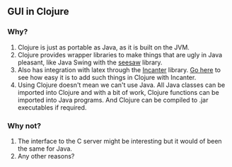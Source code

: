 ## GUI in Clojure

### Why?
1. Clojure is just as portable as Java, as it is built on the JVM.
2. Clojure provides wrapper libraries to make things that are ugly in Java pleasant, like Java Swing with the [seesaw](https://github.com/daveray/seesaw) library.
3. Also has integration with latex through the [Incanter](http://data-sorcery.org/2010/04/14/latex/) library. [Go here](https://gist.github.com/liebke/2f99f799e11c98a33ec9) to see how easy it is to add such things in Clojure with Incanter.
4. Using Clojure doesn't mean we can't use Java. All Java classes can be imported into Clojure and with a bit of work, Clojure functions can be imported into Java programs. And Clojure can be compiled to .jar executables if required.


### Why not?
1. The interface to the C server might be interesting but it would of been the same for Java.
2. Any other reasons?

